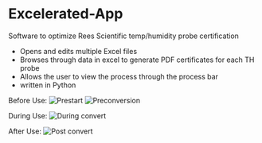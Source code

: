 # Excelerated-App
Software to optimize Rees Scientific temp/humidity probe certification 

- Opens and edits multiple Excel files
- Browses through data in excel to generate PDF certificates for each TH probe
- Allows the user to view the process through the process bar
- written in Python

Before Use:
![Prestart](https://user-images.githubusercontent.com/97414759/179066942-cbe05739-7601-4912-abff-1558843adb2e.png)
![Preconversion](https://user-images.githubusercontent.com/97414759/179066965-0e9e1b0e-e516-48c3-99e2-962dd88e0b46.png)

During Use:
![During convert](https://user-images.githubusercontent.com/97414759/179066998-85f0c3d5-f2d9-4db3-a3f5-c0a6b06a4c30.png)

After Use: 
![Post convert](https://user-images.githubusercontent.com/97414759/179067028-5f0161dd-0d1e-47a9-bfed-8223c20af489.png)
